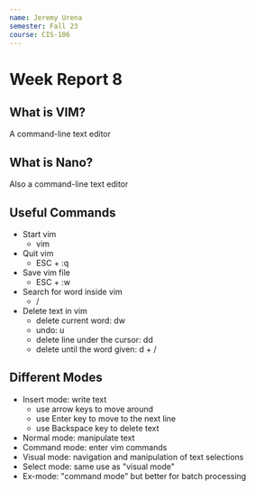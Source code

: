 ```yaml
---
name: Jeremy Urena
semester: Fall 23
course: CIS-106
---
```


# Week Report 8

## What is VIM?
A command-line text editor

## What is Nano?
Also a command-line text editor

## Useful Commands
* Start vim
  * vim <file>
* Quit vim
  * ESC + :q
* Save vim file
  * ESC + :w
* Search for word inside vim
  * /<word>
* Delete text in vim
  * delete current word: dw
  * undo: u
  * delete line under the cursor: dd
  * delete until the word given: d + /<word>

## Different Modes
* Insert mode: write text
  * use arrow keys to move around
  * use Enter key to move to the next line
  * use Backspace key to delete text
* Normal mode: manipulate text
* Command mode: enter vim commands
* Visual mode: navigation and manipulation of text selections
* Select mode: same use as "visual mode"
* Ex-mode: "command mode" but better for batch processing

